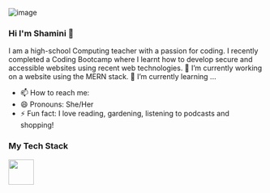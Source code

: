 ![image](https://github.com/SJohnRose/SJohnRose/assets/115912745/cf4f43ee-ff6e-455e-89c7-923a1d665721)

### Hi I'm Shamini 👋

I am a high-school Computing teacher with a passion for coding. I recently completed a Coding Bootcamp where I learnt how to develop secure and accessible websites using recent web technologies.
🔭 I’m currently working on a website using the MERN stack. 🌱 I’m currently learning ...

- 📫 How to reach me: 
- 😄 Pronouns: She/Her
- ⚡ Fun fact: I love reading, gardening, listening to podcasts and shopping!

### My Tech Stack
<img src='https://cdn.jsdelivr.net/gh/devicons/devicon/icons/react/react-original.svg' width=50 height=50>
